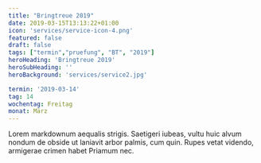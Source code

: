 ```yaml
---
title: "Bringtreue 2019"
date: 2019-03-15T13:13:22+01:00
icon: 'services/service-icon-4.png'
featured: false
draft: false
tags: ["termin","pruefung", "BT", "2019"]
heroHeading: 'Bringtreue 2019'
heroSubHeading: ''
heroBackground: 'services/service2.jpg'

termin: '2019-03-14'
tag: 14
wochentag: Freitag
monat: März
---
```


Lorem markdownum aequalis strigis. Saetigeri iubeas, vultu huic alvum nondum
de obside ut laniavit arbor palmis, cum quin. Rupes vetat videndo, armigerae
crimen habet Priamum nec.

